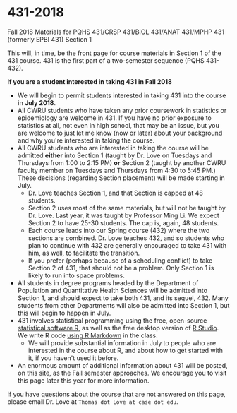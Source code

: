 # 431-2018

Fall 2018 Materials for PQHS 431/CRSP 431/BIOL 431/ANAT 431/MPHP 431 (formerly EPBI 431) Section 1

This will, in time, be the front page for course materials in Section 1 of the 431 course. 431 is the first part of a two-semester sequence (PQHS 431-432).

**If you are a student interested in taking 431 in Fall 2018**

- We will begin to permit students interested in taking 431 into the course in **July 2018**. 
- All CWRU students who have taken any prior coursework in statistics or epidemiology are welcome in 431. If you have no prior exposure to statistics at all, not even in high school, that may be an issue, but you are welcome to just let me know (now or later) about your background and why you're interested in taking the course. 
- All CWRU students who are interested in taking the course will be admitted **either** into Section 1 (taught by Dr. Love on Tuesdays and Thursdays from 1:00 to 2:15 PM) **or** Section 2 (taught by another CWRU faculty member on Tuesdays and Thursdays from 4:30 to 5:45 PM.) These decisions (regarding Section placement) will be made starting in July.
    - Dr. Love teaches Section 1, and that Section is capped at 48 students.
    - Section 2 uses most of the same materials, but will not be taught by Dr. Love. Last year, it was taught by Professor Ming Li. We expect Section 2 to have 25-30 students. The cap is, again, 48 students.
    - Each course leads into our Spring course (432) where the two sections are combined. Dr. Love teaches 432, and so students who plan to continue with 432 are generally encouraged to take 431 with him, as well, to facilitate the transition.
    - If you prefer (perhaps because of a scheduling conflict) to take Section 2 of 431, that should not be a problem. Only Section 1 is likely to run into space problems.
- All students in degree programs headed by the Department of Population and Quantitative Health Sciences will be admitted into Section 1, and should expect to take both 431, and its sequel, 432. Many students from other Departments will also be admitted into Section 1, but this will begin to happen in July.
- 431 involves statistical programming using the free, open-source [statistical software R](https://cran.case.edu/), as well as the free desktop version of [R Studio](https://www.rstudio.com/products/rstudio/download/#download). We write R code [using R Markdown](https://rmarkdown.rstudio.com/index.html) in the class. 
    - We will provide substantial information in July to people who are interested in the course about R, and about how to get started with it, if you haven't used it before.
- An enormous amount of additional information about 431 will be posted, on this site, as the Fall semester approaches. We encourage you to visit this page later this year for more information.

If you have questions about the course that are not answered on this page, please email Dr. Love at `Thomas dot Love at case dot edu`.

